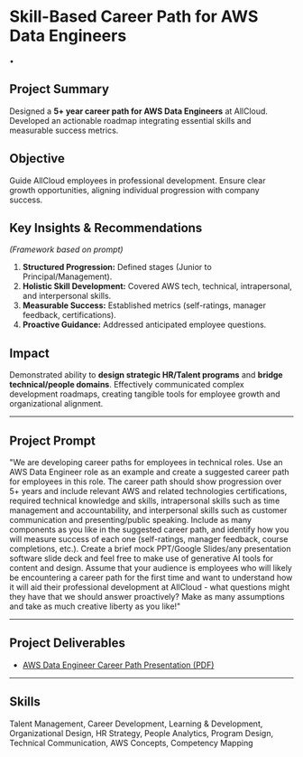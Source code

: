 # Skill-Based Career Path for AWS Data Engineers


• 
## Project Summary

Designed a **5+ year career path for AWS Data Engineers** at AllCloud. Developed an actionable roadmap integrating essential skills and measurable success metrics.

## Objective

Guide AllCloud employees in professional development. Ensure clear growth opportunities, aligning individual progression with company success.

## Key Insights & Recommendations

*(Framework based on prompt)*

1.  **Structured Progression:** Defined stages (Junior to Principal/Management).
2.  **Holistic Skill Development:** Covered AWS tech, technical, intrapersonal, and interpersonal skills.
3.  **Measurable Success:** Established metrics (self-ratings, manager feedback, certifications).
4.  **Proactive Guidance:** Addressed anticipated employee questions.

## Impact

Demonstrated ability to **design strategic HR/Talent programs** and **bridge technical/people domains**. Effectively communicated complex development roadmaps, creating tangible tools for employee growth and organizational alignment.

---

## Project Prompt

"We are developing career paths for employees in technical roles. Use an AWS Data Engineer role as an example and create a suggested career path for employees in this role. The career path should show progression over 5+ years and include relevant AWS and related technologies certifications, required technical knowledge and skills, intrapersonal skills such as time management and accountability, and interpersonal skills such as customer communication and presenting/public speaking. Include as many components as you like in the suggested career path, and identify how you will measure success of each one (self-ratings, manager feedback, course completions, etc.). Create a brief mock PPT/Google Slides/any presentation software slide deck and feel free to make use of generative AI tools for content and design. Assume that your audience is employees who will likely be encountering a career path for the first time and want to understand how it will aid their professional development at AllCloud - what questions might they have that we should answer proactively? Make as many assumptions and take as much creative liberty as you like!"

---

## Project Deliverables

* [AWS Data Engineer Career Path Presentation (PDF)](AllCloud%20AWS%20Data%20Enginner%20Career%20Path_Prashasti%20Tripathi.pdf)

---

## Skills
Talent Management, Career Development, Learning & Development, Organizational Design, HR Strategy, People Analytics, Program Design, Technical Communication,  AWS Concepts, Competency Mapping
